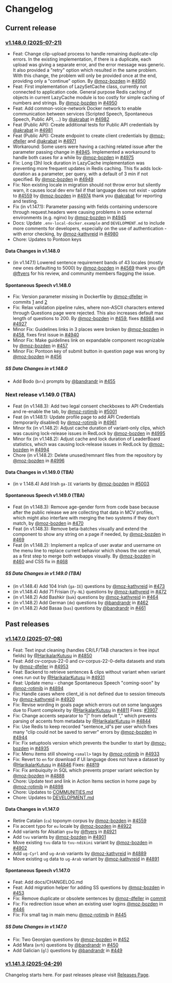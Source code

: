 # Changelog

## Current release

### [v1.148.0 (2025-07-21)](https://github.com/common-voice/common-voice/releases/tag/release-v1.148.0)

- Feat: Change clip-upload process to handle remaining duplicate-clip errors. In the existing implementation, if there is a duplicate, each upload was giving a separate error, and the error message was generic. It also provided a "retry" option which resulted in the same problem. With this change, the problem will only be provided once at the end, providing only a "continue" option. By [@moz-bozden](https://github.com/moz-bozden) in [#4950](https://github.com/common-voice/common-voice/pull/4950)
- Feat: First implementation of LazySetCache class, currently not connected to application code. General purpose Redis caching of objects in current LazyCache module is too costly for simple caching of numbers and strings. By [@moz-bozden](https://github.com/moz-bozden) in [#4950](https://github.com/common-voice/common-voice/pull/4950)
- Feat: Add common-voice-network Docker network to enable communication between services (Scripted Speech, Spontaneous Speech, Public API, ...) by [@akrabat](https://github.com/akrabat) in [#4982](https://github.com/common-voice/common-voice/pull/4982)
- Feat (Public API): Create additional tests for Public API credentials by [@akrabat](https://github.com/akrabat) in [#4981](https://github.com/common-voice/common-voice/pull/4981)
- Feat (Public API): Create endpoint to create client credentials by [@moz-dfeller](https://github.com/moz-dfeller) and [@akrabat](https://github.com/akrabat) in [#4971](https://github.com/common-voice/common-voice/pull/4971)
- Workaround: Some users were having a caching related issue after the parameter passing change in [#4945](https://github.com/common-voice/common-voice/pull/4945). Implemented a workaround to handle both cases for a while by [@moz-bozden](https://github.com/moz-bozden) in [#4975](https://github.com/common-voice/common-voice/pull/4975)
- Fix: Long (3h) lock duration in LazyCache implementation was preventing more frequent updates in Redis caching. This fix adds lock-duration as a parameter, per query, with a default of 3 min if not specified. By [@moz-bozden](https://github.com/moz-bozden) in [#4949](https://github.com/common-voice/common-voice/pull/4949)
- Fix: Non existing locale in migration should not throw error but silently warn, it causes local dev env fail if that language does not exist - update to [#4559](https://github.com/common-voice/common-voice/pull/4959) by [@moz-bozden](https://github.com/moz-bozden) in [#4974](https://github.com/common-voice/common-voice/pull/4974) thank you [@akrabat](https://github.com/akrabat) for reporting and testing.
- Fix (in v1.147.1): Parameter passing with fields containing underscore through request.headers were causing problems in some external environments (e.g. nginx) by [@moz-bozden](https://github.com/moz-bozden) in [#4945](https://github.com/common-voice/common-voice/pull/4945)
- Docs: Update `.env-local-docker.example` and `DEVELOPMENT.md` to include more comments for developers, especially on the use of authentication - with error checking, by [@moz-kathyreid](https://github.com/moz-kathyreid) in [#4980](https://github.com/common-voice/common-voice/pull/4980)
- Chore: Updates to Pontoon keys

#### Data Changes in v1.148.0

- (in v1.147.1) Lowered sentence requirement bands of 43 locales (mostly new ones defaulting to 5000) by [@moz-bozden](https://github.com/moz-bozden) in [#4569](https://github.com/common-voice/common-voice/pull/4969) thank you @ft [@ftyers](https://github.com/ftyers) for his review, and community members flagging the issue.

#### Spontaneous Speech v1.148.0

- Fix: Version parameter missing in Dockerfile by [@moz-dfeller](https://github.com/moz-dfeller) in commits [1](https://github.com/common-voice/spontaneous-speech/commit/6acc11073c578d89bfef438f2c2d358491ea5b38) and [2](https://github.com/common-voice/spontaneous-speech/commit/e234da9e8f9ed553b698b084247bc69245d15e50)
- Fix: Relax validation pipeline rules, where non-ASCII characters entered through Questions page were rejected. This also increases default max length of questions to 200. By [@moz-bozden](https://github.com/moz-bozden) in [#459](https://github.com/common-voice/spontaneous-speech/pull/459), fixes [#4984](https://github.com/common-voice/common-voice/issues/4984) and [#4927](https://github.com/common-voice/common-voice/issues/4927)
- Minor Fix: Guidelines links in 3 places were broken by [@moz-bozden](https://github.com/moz-bozden) in [#458](https://github.com/common-voice/spontaneous-speech/pull/458), fixes first issue in [#4940](https://github.com/common-voice/common-voice/issues/4940)
- Minor Fix: Make guidelines link on expandable component recognizable by [@moz-bozden](https://github.com/moz-bozden) in [#457](https://github.com/common-voice/spontaneous-speech/pull/457)
- Minor Fix: Pontoon key of submit button in question page was wrong by [@moz-bozden](https://github.com/moz-bozden) in [#456](https://github.com/common-voice/spontaneous-speech/pull/456)

##### SS Data Changes in v1.148.0

- Add Bodo (`brx`) prompts by [@bandrandr](https://github.com/bandrandr) in [#455](https://github.com/common-voice/spontaneous-speech/pull/455)

### Next release v1.149.0 (TBA)

- Feat (in v1.148.3): Add two legal consent checkboxes to API Credentials and re-enable the tab, by [@moz-rotimib](https://github.com/moz-rotimib) in [#5001](https://github.com/common-voice/common-voice/pull/5001)
- Feat (in v1.148.1): Update profile page to add API Credentials (temporarily disabled) by [@moz-rotimib](https://github.com/moz-rotimib) in [#4961](https://github.com/common-voice/common-voice/pull/4961)
- Minor fix (in v1.148.2): Adjust cache duration of variant-only clips, which was causing lock-release issues in RedLock by [@moz-bozden](https://github.com/moz-bozden) in [#4995](https://github.com/common-voice/common-voice/pull/4995)
- Minor fix (in v1.148.2): Adjust cache and lock duration of LeaderBoard statistics, which was causing lock-release issues in RedLock by [@moz-bozden](https://github.com/moz-bozden) in [#4994](https://github.com/common-voice/common-voice/pull/4994)
- Chore (in v1.148.2): Delete unused/remnant files from the repository by [@moz-bozden](https://github.com/moz-bozden) in [#4996](https://github.com/common-voice/common-voice/pull/4996)

#### Data Changes in v1.149.0 (TBA)

- (in v 1.148.4) Add Irish `ga-IE` variants by [@moz-bozden](https://github.com/moz-bozden) in [#5003](https://github.com/common-voice/common-voice/pull/5003)

#### Spontaneous Speech v1.149.0 (TBA)

- Feat (in v1.148.3): Remove age-gender form from code base because after the public release we are collecting that data in MCV profiles, which might also interfare with merging the two systems if they don't match, by [@moz-bozden](https://github.com/moz-bozden) in [#470](https://github.com/common-voice/spontaneous-speech/pull/470)
- Feat (in v1.148.3): Remove beta-batches visually and extend the component to show any string on a page if needed, by [@moz-bozden](https://github.com/moz-bozden) in [#469](https://github.com/common-voice/spontaneous-speech/pull/469)
- Feat (in v1.148.2): Implement a replica of user avatar and username on the menu line to replace current behavior which shows the user email, as a first step to merge both webapps visually. By [@moz-bozden](https://github.com/moz-bozden) in [#460](https://github.com/common-voice/spontaneous-speech/pull/460) and CSS fix in [#468](https://github.com/common-voice/spontaneous-speech/pull/468)

##### SS Data Changes in v1.149.0 (TBA)

- (in v1.148.4) Add 104 Irish (`ga-IE`) questions by [@moz-kathyreid](https://github.com/moz-kathyreid) in [#473](https://github.com/common-voice/spontaneous-speech/pull/473)
- (in v1.148.4) Add 71 Frisian (`fy-NL`) questions by [@moz-kathyreid](https://github.com/moz-kathyreid) in [#472](https://github.com/common-voice/spontaneous-speech/pull/472)
- (in v1.148.2) Add Bashkir (`bak`) questions by [@moz-kathyreid](https://github.com/moz-kathyreid) in [#464](https://github.com/common-voice/spontaneous-speech/pull/464)
- (in v1.148.2) Add German (`de`) questions by [@bandrandr](https://github.com/bandrandr) in [#462](https://github.com/common-voice/spontaneous-speech/pull/462)
- (in v1.148.2) Add Basaa (`bas`) questions by [@bandrandr](https://github.com/bandrandr) in [#461](https://github.com/common-voice/spontaneous-speech/pull/461)

## Past releases

### [v1.147.0 (2025-07-08)](https://github.com/common-voice/common-voice/releases/tag/release-v1.147.0)

- Feat: Text input cleaning (handles CR/LF/TAB characters in free input fields) by [@HarikalarKutusu](https://github.com/HarikalarKutusu) in [#4850](https://github.com/common-voice/common-voice/pull/4850)
- Feat: Add cv-corpus-22-0 and cv-corpus-22-0-delta datasets and stats by [@moz-dfeller](https://github.com/moz-dfeller) in [#4953](https://github.com/common-voice/common-voice/pull/4953)
- Feat: Backend to retrieve sentences & clips without variant when variant ones run out by [@HarikalarKutusu](https://github.com/HarikalarKutusu) in [#4931](https://github.com/common-voice/common-voice/pull/4931)
- Feat: Update menu - change Spontaneous Speech "coming-soon" by [@moz-rotimib](https://github.com/moz-rotimib) in [#4894](https://github.com/common-voice/common-voice/pull/4894)
- Fix: Handle cases where client_id is not defined due to session timeouts by [@moz-kathyreid](https://github.com/moz-kathyreid) in [#4920](https://github.com/common-voice/common-voice/issues/4920)
- Fix: Revise wording in goals page which errors out on some languages due to Fluent complexity by [@HarikalarKutusu](https://github.com/HarikalarKutusu) in [#4811](https://github.com/common-voice/common-voice/pull/4811) Fixes: [#3907](https://github.com/common-voice/common-voice/issues/3907)
- Fix: Change accents separator to "|" from default "," which prevents parsing of accents from metadata by [@HarikalarKutusu](https://github.com/HarikalarKutusu) in [#4844](https://github.com/common-voice/common-voice/pull/4844)
- Fix: Use Redis to keep recorded "sentence_id"s per user which fixes many "clip could not be saved to server" errors by [@moz-bozden](https://github.com/moz-bozden) in [#4944](https://github.com/common-voice/common-voice/pull/4944)
- Fix: Fix setuptools version which prevents the bundler to start by [@moz-bozden](https://github.com/moz-bozden) in [#4935](https://github.com/common-voice/common-voice/pull/4935)
- Fix: Menu items still showing `<small>` tags by [@moz-rotimib](https://github.com/moz-rotimib) in [#4933](https://github.com/common-voice/common-voice/pull/4933)
- Fix: Revert to `en` for download if UI language does not have a dataset by [@HarikalarKutusu](https://github.com/HarikalarKutusu) in [#4846](https://github.com/common-voice/common-voice/pull/4846) Fixes: [#4819](https://github.com/common-voice/common-voice/issues/4819)
- Fix: Fix ambuiquity in SQL which prevents proper variant selection by [@moz-bozden](https://github.com/moz-bozden) in [#4888](https://github.com/common-voice/common-voice/pull/4888)
- Chore: Update text and link in Action Items section in home page by [@moz-rotimib](https://github.com/moz-rotimib) in [#4898](https://github.com/common-voice/common-voice/pull/4898)
- Chore: Updates to [COMMUNITIES.md](https://github.com/common-voice/common-voice/blob/main/docs/COMMUNITIES.md)
- Chore: Updates to [DEVELOPMENT.md](https://github.com/common-voice/common-voice/blob/main/docs/DEVELOPMENT.md)

#### Data Changes in v1.147.0

- Retire Catalan (`ca`) toponym corpus by [@moz-bozden](https://github.com/moz-bozden) in [#4559](https://github.com/common-voice/common-voice/pull/4959)
- Fix accent typo for `eu` locale by [@moz-bozden](https://github.com/moz-bozden) in [#4922](https://github.com/common-voice/common-voice/pull/4922)
- Add variants for Alsatian `gsw` by [@ftyers](https://github.com/ftyers) in [#4921](https://github.com/common-voice/common-voice/pull/4921)
- Add `tvu` variants by [@moz-bozden](https://github.com/moz-bozden) in [#4901](https://github.com/common-voice/common-voice/pull/4901)
- Move existing `tvu` data to `tvu-ndikini` variant by [@moz-bozden](https://github.com/moz-bozden) in [#4902](https://github.com/common-voice/common-voice/pull/4902)
- Add `ug-Cyrl` and `ug-Arab` variants by [@moz-kathyreid](https://github.com/moz-kathyreid) in [#4889](https://github.com/common-voice/common-voice/pull/4889)
- Move existing `ug` data to `ug-Arab` variant by [@moz-kathyreid](https://github.com/moz-kathyreid) in [#4891](https://github.com/common-voice/common-voice/pull/4891)

#### Spontaneous Speech v1.147.0

- Feat: Add docs/CHANGELOG.md
- Feat: Add migration helper for adding SS questions by [@moz-bozden](https://github.com/moz-bozden) in [#453](https://github.com/common-voice/spontaneous-speech/pull/453)
- Fix: Remove duplicate or obsolete sentences by [@moz-dfeller](https://github.com/moz-dfeller) in [commit](https://github.com/common-voice/spontaneous-speech/commit/dda63db5a751c5e1c00fd40660d67d4627aeb1be)
- Fix: Fix redirection issue when an existing user logins [@moz-bozden](https://github.com/moz-bozden) in [#446](https://github.com/common-voice/spontaneous-speech/pull/446)
- Fix: Fix small tag in main menu [@moz-rotimib](https://github.com/moz-rotimib) in [#445](https://github.com/common-voice/spontaneous-speech/pull/445)

##### SS Data Changes in v1.147.0

- Fix: Two Georgian questions by [@moz-bozden](https://github.com/moz-bozden) in [#452](https://github.com/common-voice/spontaneous-speech/pull/452)
- Add Mara (`mrh`) questions by [@bandrandr](https://github.com/bandrandr) in [#450](https://github.com/common-voice/spontaneous-speech/pull/450)
- Add Galician (`gl`) questions by [@bandrandr](https://github.com/bandrandr) in [#449](https://github.com/common-voice/spontaneous-speech/pull/449)

### [v1.141.3 (2025-04-29)](https://github.com/common-voice/common-voice/releases/tag/release-v1.141.3)

Changelog starts here. For past releases please visit [Releases Page](https://github.com/common-voice/common-voice/releases).
